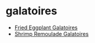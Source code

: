 # galatoires

 * [Fried Eggplant Galatoires](../index/f/fried-eggplant-galatoires-10107.json)
 * [Shrimp Remoulade Galatoires](../index/s/shrimp-remoulade-galatoires.json)

